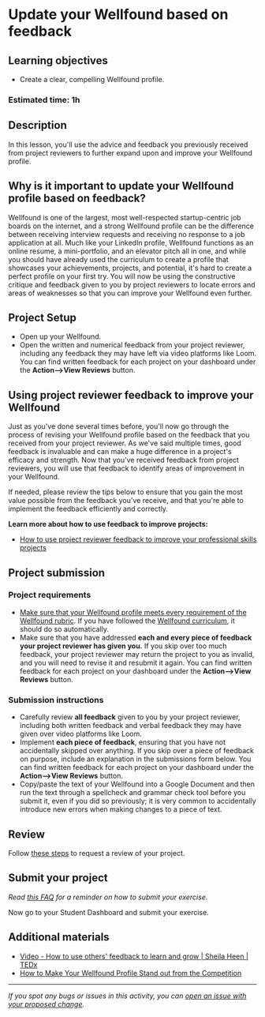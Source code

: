 # Update your Wellfound based on feedback

## **Learning objectives**

- Create a clear, compelling Wellfound profile.

### **Estimated time: 1h**

## **Description**

In this lesson, you'll use the advice and feedback you previously received from project reviewers to further expand upon and improve your Wellfound profile.

## Why is it important to update your Wellfound profile based on feedback?

Wellfound is one of the largest, most well-respected startup-centric job boards on the internet, and a strong Wellfound profile can be the difference between receiving interview requests and receiving no response to a job application at all. Much like your LinkedIn profile, Wellfound functions as an online resume, a mini-portfolio, and an elevator pitch all in one, and while you should have already used the curriculum to create a profile that showcases your achievements, projects, and potential, it's hard to create a perfect profile on your first try. You will now be using the constructive critique and feedback given to you by project reviewers to locate errors and areas of weaknesses so that you can improve your Wellfound even further.

## Project Setup

- Open up your Wellfound.
- Open the written and numerical feedback from your project reviewer, including any feedback they may have left via video platforms like Loom. You can find written feedback for each project on your dashboard under the **Action—>View Reviews** button.

## Using project reviewer feedback to improve your Wellfound

Just as you've done several times before, you'll now go through the process of revising your Wellfound profile based on the feedback that you received from your project reviewer. As we've said multiple times, good feedback is invaluable and can make a huge difference in a project's efficacy and strength. Now that you've received feedback from project reviewers, you will use that feedback to identify areas of improvement in your Wellfound.

If needed, please review the tips below to ensure that you gain the most value possible from the feedback you've receive, and that you're able to implement the feedback efficiently and correctly.

**Learn more about how to use feedback to improve projects:**

- [How to use project reviewer feedback to improve your professional skills projects](https://microverse.zendesk.com/hc/en-us/articles/9460282580883-How-Do-I-Use-Code-Reviewer-Feedback-To-Improve-My-Professional-Skills-Projects-)

## Project submission

### Project requirements

- [Make sure that your Wellfound profile meets every requirement of the Wellfound rubric](https://docs.google.com/document/d/1ZHhPBL8w6tqSlVDOWI4u9kMVCQtxeDDL9aL3j0VQ2iA/edit). If you have followed the [Wellfound curriculum](https://github.com/matovu-farid/curriculum-professional-skills/blob/main/interview-prep/create-the-first-draft-of-your-angellist-profile.md), it should do so automatically.
- Make sure that you have addressed **each and every piece of feedback your project reviewer has given you.** If you skip over too much feedback, your project reviewer may return the project to you as invalid, and you will need to revise it and resubmit it again. You can find written feedback for each project on your dashboard under the **Action—>View Reviews** button.

### **Submission instructions**

- Carefully review **all feedback** given to you by your project reviewer, including both written feedback and verbal feedback they may have given over video platforms like Loom.
- Implement **each piece of feedback**, ensuring that you have not accidentally skipped over anything. If you skip over a piece of feedback on purpose, include an explanation in the submissions form below. You can find written feedback for each project on your dashboard under the **Action—>View Reviews** button.
- Copy/paste the text of your Wellfound into a Google Document and then run the text through a spellcheck and grammar check tool before you submit it, even if you did so previously; it is very common to accidentally introduce new errors when making changes to a piece of text.

## Review

Follow [these steps](https://github.com/microverseinc/curriculum-transversal-skills/blob/main/code-review/articles/how_to_ask_for_a_prof_skills_review.md) to request a review of your project.

## Submit your project

_Read [this FAQ](https://microverse.zendesk.com/hc/en-us/articles/360061344234) for a reminder on how to submit your exercise._

Now go to your Student Dashboard and submit your exercise.

## Additional materials

- [Video - How to use others' feedback to learn and grow | Sheila Heen | TEDx](https://www.youtube.com/watch?v=FQNbaKkYk_Q)
- [How to Make Your Wellfound Profile Stand out from the Competition](https://wellfound.com/blog/how-to-make-your-angellist-profile-stand-out-from-the-competition)

---

_If you spot any bugs or issues in this activity, you can [open an issue with your proposed change](https://github.com/microverseinc/curriculum-transversal-skills/blob/main/git-github/articles/open_issue.md)._
